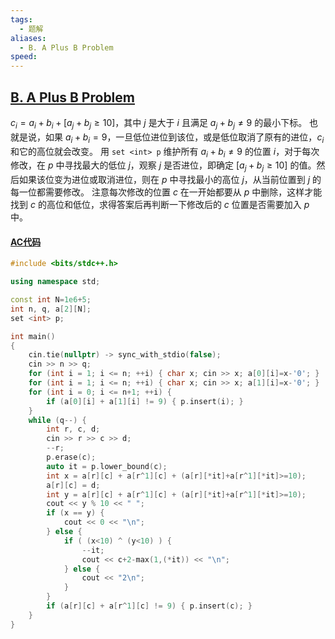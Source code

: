 ```yaml
---
tags:
  - 题解
aliases:
  - B. A Plus B Problem
speed:
---
```

## [B. A Plus B Problem](https://codeforces.com/gym/103409/problem/B)

$c_i = a_i + b_i + [a_j+b_j\geq10]$，其中 $j$ 是大于 $i$ 且满足 $a_j+b_j\ne9$ 的最小下标。
也就是说，如果 $a_i+b_i=9$，一旦低位进位到该位，或是低位取消了原有的进位，$c_i$ 和它的高位就会改变。
用 `set <int> p` 维护所有 $a_i+b_i\ne9$ 的位置 $i$，对于每次修改，在 $p$ 中寻找最大的低位 $j$，观察 $j$ 是否进位，即确定 $[a_j+b_j\geq10]$ 的值。然后如果该位变为进位或取消进位，则在 $p$ 中寻找最小的高位 $j$，从当前位置到 $j$ 的每一位都需要修改。
注意每次修改的位置 $c$ 在一开始都要从 $p$ 中删除，这样才能找到 $c$ 的高位和低位，求得答案后再判断一下修改后的 $c$ 位置是否需要加入 $p$ 中。

#### [AC代码](https://codeforces.com/gym/103409/submission/283529926)

```cpp
#include <bits/stdc++.h>

using namespace std;

const int N=1e6+5;
int n, q, a[2][N];
set <int> p;

int main()
{
    cin.tie(nullptr) -> sync_with_stdio(false);
    cin >> n >> q;
    for (int i = 1; i <= n; ++i) { char x; cin >> x; a[0][i]=x-'0'; }
    for (int i = 1; i <= n; ++i) { char x; cin >> x; a[1][i]=x-'0'; }
    for (int i = 0; i <= n+1; ++i) {
        if (a[0][i] + a[1][i] != 9) { p.insert(i); }
    }
    while (q--) {
        int r, c, d;
        cin >> r >> c >> d;
        --r;
        p.erase(c);
        auto it = p.lower_bound(c);
        int x = a[r][c] + a[r^1][c] + (a[r][*it]+a[r^1][*it]>=10);
        a[r][c] = d;
        int y = a[r][c] + a[r^1][c] + (a[r][*it]+a[r^1][*it]>=10);
        cout << y % 10 << " ";
        if (x == y) {
            cout << 0 << "\n";
        } else {
            if ( (x<10) ^ (y<10) ) {
                --it;
                cout << c+2-max(1,(*it)) << "\n";
            } else {
                cout << "2\n";
            }
        }
        if (a[r][c] + a[r^1][c] != 9) { p.insert(c); }
    }
}
```
